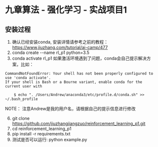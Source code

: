 # 九章算法 - 强化学习 - 实战项目1  

## 安装过程
1. 确认已经安装conda, 安装详情请参考之前的教程：https://www.jiuzhang.com/tutorial/ai-camp/477
2. conda create --name rl_p1 python=3.5
3. conda activate rl_p1
如果激活环境遇到了问题，conda会自己提示解决方案，比如：
```
CommandNotFoundError: Your shell has not been properly configured to use 'conda activate'.
If your shell is Bash or a Bourne variant, enable conda for the current user with

    $ echo ". /Users/Andrew/anaconda3/etc/profile.d/conda.sh" >> ~/.bash_profile
```
NOTE： 注意Andrew是我的用户名，请根据自己的提示信息进行修改 

6. git clone https://github.com/jiuzhangjiangzuo/reinforcement_learning_p1.git
7. cd reinforcement_learning_p1
8. pip install -r requirements.txt
9. 测试是否可以运行: python example.py
